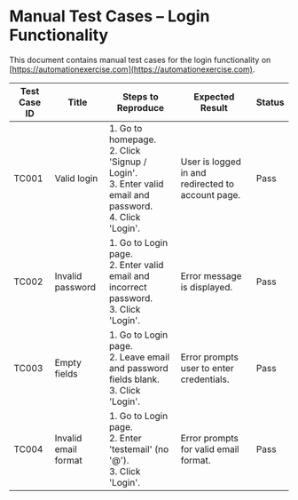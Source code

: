 # Manual Test Cases – Login Functionality

This document contains manual test cases for the login functionality on [https://automationexercise.com](https://automationexercise.com).
 
| Test Case ID | Title                       | Steps to Reproduce                                                                                                | Expected Result                                   | Status    |
|--------------|-----------------------------|-------------------------------------------------------------------------------------------------------------------|---------------------------------------------------|-----------|
| TC001        | Valid login                 | 1. Go to homepage. <br> 2. Click 'Signup / Login'. <br> 3. Enter valid email and password. <br> 4. Click 'Login'. | User is logged in and redirected to account page. | Pass |
| TC002        | Invalid password            | 1. Go to Login page. <br> 2. Enter valid email and incorrect password. <br> 3. Click 'Login'.                     | Error message is displayed.                       | Pass|
| TC003        | Empty fields                | 1. Go to Login page. <br> 2. Leave email and password fields blank. <br> 3. Click 'Login'.                        | Error prompts user to enter credentials.          | Pass|
| TC004        | Invalid email format        | 1. Go to Login page. <br> 2. Enter 'testemail' (no '@'). <br> 3. Click 'Login'.                                   | Error prompts for valid email format.             | Pass |
